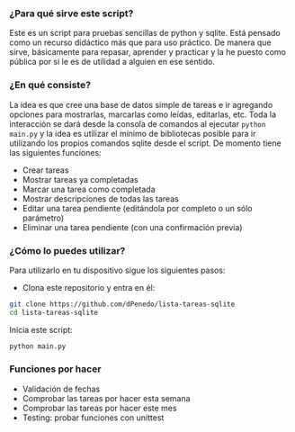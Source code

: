 ### ¿Para qué sirve este script?

Este es un script para pruebas sencillas de python y sqlite. Está pensado como un recurso didáctico más que para uso práctico. De manera que sirve, básicamente para repasar, aprender y practicar y la he puesto como pública por si le es de utilidad a alguien en ese sentido.

### ¿En qué consiste?

La idea es que cree una base de datos simple de tareas e ir agregando opciones para mostrarlas, marcarlas como leídas, editarlas, etc. Toda la interacción se dará desde la consola de comandos al ejecutar `python main.py` y la idea es utilizar el mínimo de bibliotecas posible para ir utilizando los propios comandos sqlite desde el script. De momento tiene las siguientes funciones:

- Crear tareas
- Mostrar tareas ya completadas
- Marcar una tarea como completada
- Mostrar descripciones de todas las tareas
- Editar una tarea pendiente (editándola por completo o un sólo parámetro)
- Eliminar una tarea pendiente (con una confirmación previa)


### ¿Cómo lo puedes utilizar?

Para utilizarlo en tu dispositivo sigue los siguientes pasos:
- Clona este repositorio y entra en él:
``` bash
git clone https://github.com/dPenedo/lista-tareas-sqlite
cd lista-tareas-sqlite
```

Inicia este script:
``` bash
python main.py
```

### Funciones por hacer

- Validación de fechas
- Comprobar las tareas por hacer esta semana
- Comprobar las tareas por hacer este mes
- Testing: probar funciones con unittest
